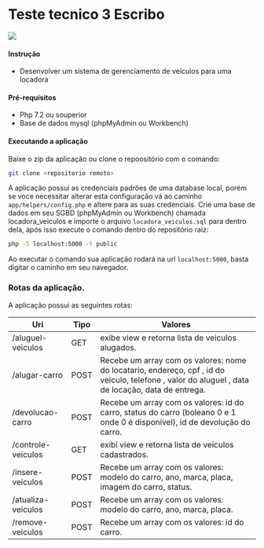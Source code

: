 # Teste tecnico 3 Escribo

![](https://aws1.discourse-cdn.com/standard14/uploads/slimframework/original/1X/704c3a9a7ce53ea7d06952ff4a33cf945e68ac4e.png)

#### Instrução

  - Desenvolver um sistema de gerenciamento de veículos para uma locadora
 

#### Pré-requisitos
  - Php 7.2 ou souperior
  - Base de dados mysql (phpMyAdmin ou Workbench)

#### Executando a aplicação
Baixe o zip da aplicação ou clone o repoositório com o comando:
```sh
git clone <repositorio remoto>
```
A aplicação possui as credenciais padrões de uma database local, porém se voce necessitar alterar esta configuração vá ao caminho `app/helpers/config.php` e altere para as suas credenciais. Crie uma base de dados em seu SGBD (phpMyAdmin ou Workbench) chamada locadora_veiculos e importe o arquivo `locadora_veiculos.sql` para dentro dela, após isso execute o comando dentro do repositório raiz:
```sh
php -S localhost:5000 -t public
```
Ao executar o comando sua aplicação rodará na url `localhost:5000`, basta digitar o caminho em seu navegador.

### Rotas da aplicação.
A aplicação possui as seguintes rotas:

| Uri | Tipo | Valores 
| ------ | ------ | ---------|
| /aluguel-veiculos | GET | exibe view e retorna lista de veiculos alugados. |
| /alugar-carro | POST | Recebe um array com os valores: nome do locatario, endereço, cpf , id do veiculo, telefone , valor do aluguel , data de locação, data de entrega. |
| /devolucao-carro | POST |Recebe um array com os valores: id do carro, status do carro (boleano 0 e 1 onde 0 é disponível), id de devolução do carro.
| /controle-veiculos | GET | exibi view e retorna lista de veiculos cadastrados.|
| /insere-veiculos | POST | Recebe um array com os valores: modelo do carro, ano, marca, placa, imagem do carro, status. |
| /atualiza-veiculos | POST | Recebe um array com os valores: modelo do carro, ano, marca, placa. |
| /remove-veiculos | POST | Recebe um array com os valores:  id do carro. |
